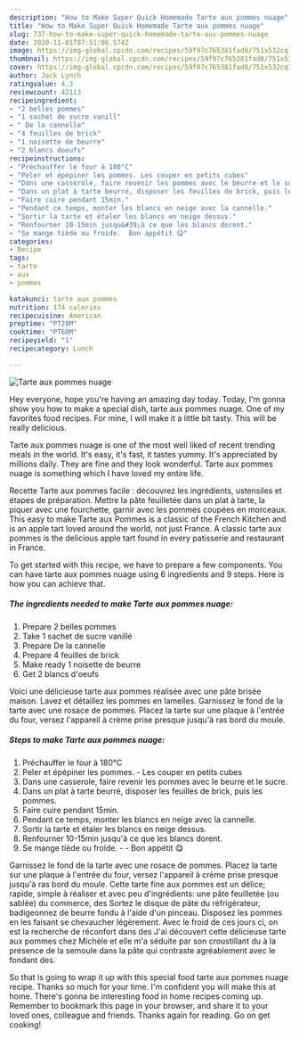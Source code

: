 ```yaml
---
description: "How to Make Super Quick Homemade Tarte aux pommes nuage"
title: "How to Make Super Quick Homemade Tarte aux pommes nuage"
slug: 737-how-to-make-super-quick-homemade-tarte-aux-pommes-nuage
date: 2020-11-01T07:51:08.574Z
image: https://img-global.cpcdn.com/recipes/59f97c765381fad8/751x532cq70/tarte-aux-pommes-nuage-photo-principale-de-la-recette.jpg
thumbnail: https://img-global.cpcdn.com/recipes/59f97c765381fad8/751x532cq70/tarte-aux-pommes-nuage-photo-principale-de-la-recette.jpg
cover: https://img-global.cpcdn.com/recipes/59f97c765381fad8/751x532cq70/tarte-aux-pommes-nuage-photo-principale-de-la-recette.jpg
author: Jack Lynch
ratingvalue: 4.3
reviewcount: 42113
recipeingredient:
- "2 belles pommes"
- "1 sachet de sucre vanill"
- " De la cannelle"
- "4 feuilles de brick"
- "1 noisette de beurre"
- "2 blancs doeufs"
recipeinstructions:
- "Préchauffer le four à 180°C"
- "Peler et épépiner les pommes. Les couper en petits cubes"
- "Dans une casserole, faire revenir les pommes avec le beurre et le sucre."
- "Dans un plat à tarte beurré, disposer les feuilles de brick, puis les pommes."
- "Faire cuire pendant 15min."
- "Pendant ce temps, monter les blancs en neige avec la cannelle."
- "Sortir la tarte et étaler les blancs en neige dessus."
- "Renfourner 10-15min jusqu&#39;à ce que les blancs dorent."
- "Se mange tiède ou froide.  Bon appétit 😋"
categories:
- Recipe
tags:
- tarte
- aux
- pommes

katakunci: tarte aux pommes 
nutrition: 174 calories
recipecuisine: American
preptime: "PT28M"
cooktime: "PT60M"
recipeyield: "1"
recipecategory: Lunch

---
```



![Tarte aux pommes nuage](https://img-global.cpcdn.com/recipes/59f97c765381fad8/751x532cq70/tarte-aux-pommes-nuage-photo-principale-de-la-recette.jpg)

Hey everyone, hope you're having an amazing day today. Today, I'm gonna show you how to make a special dish, tarte aux pommes nuage. One of my favorites food recipes. For mine, I will make it a little bit tasty. This will be really delicious.

Tarte aux pommes nuage is one of the most well liked of recent trending meals in the world. It's easy, it's fast, it tastes yummy. It's appreciated by millions daily. They are fine and they look wonderful. Tarte aux pommes nuage is something which I have loved my entire life.

Recette Tarte aux pommes facile : découvrez les ingrédients, ustensiles et étapes de préparation. Mettre la pâte feuilletée dans un plat à tarte, la piquer avec une fourchette, garnir avec les pommes coupées en morceaux. This easy to make Tarte aux Pommes is a classic of the French Kitchen and is an apple tart loved around the world, not just France. A classic tarte aux pommes is the delicious apple tart found in every patisserie and restaurant in France.


To get started with this recipe, we have to prepare a few components. You can have tarte aux pommes nuage using 6 ingredients and 9 steps. Here is how you can achieve that.

<!--inarticleads1-->

##### The ingredients needed to make Tarte aux pommes nuage:

1. Prepare 2 belles pommes
1. Take 1 sachet de sucre vanillé
1. Prepare  De la cannelle
1. Prepare 4 feuilles de brick
1. Make ready 1 noisette de beurre
1. Get 2 blancs d&#39;oeufs


Voici une délicieuse tarte aux pommes réalisée avec une pâte brisée maison. Lavez et détaillez les pommes en lamelles. Garnissez le fond de la tarte avec une rosace de pommes. Placez la tarte sur une plaque à l&#39;entrée du four, versez l&#39;appareil à crème prise presque jusqu&#39;à ras bord du moule. 

<!--inarticleads2-->

##### Steps to make Tarte aux pommes nuage:

1. Préchauffer le four à 180°C
1. Peler et épépiner les pommes. - Les couper en petits cubes
1. Dans une casserole, faire revenir les pommes avec le beurre et le sucre.
1. Dans un plat à tarte beurré, disposer les feuilles de brick, puis les pommes.
1. Faire cuire pendant 15min.
1. Pendant ce temps, monter les blancs en neige avec la cannelle.
1. Sortir la tarte et étaler les blancs en neige dessus.
1. Renfourner 10-15min jusqu&#39;à ce que les blancs dorent.
1. Se mange tiède ou froide. -  - Bon appétit 😋


Garnissez le fond de la tarte avec une rosace de pommes. Placez la tarte sur une plaque à l&#39;entrée du four, versez l&#39;appareil à crème prise presque jusqu&#39;à ras bord du moule. Cette tarte fine aux pommes est un délice; rapide, simple à réaliser et avec peu d&#39;ingrédients: une pâte feuilletée (ou sablée) du commerce, des Sortez le disque de pâte du réfrigérateur, badigeonnez de beurre fondu à l&#39;aide d&#39;un pinceau. Disposez les pommes en les faisant se chevaucher légèrement. Avec le froid de ces jours ci, on est la recherche de réconfort dans des J&#39;ai découvert cette délicieuse tarte aux pommes chez Michèle et elle m&#39;a séduite par son croustillant du à la présence de la semoule dans la pâte qui contraste agréablement avec le fondant des. 

So that is going to wrap it up with this special food tarte aux pommes nuage recipe. Thanks so much for your time. I'm confident you will make this at home. There's gonna be interesting food in home recipes coming up. Remember to bookmark this page in your browser, and share it to your loved ones, colleague and friends. Thanks again for reading. Go on get cooking!
